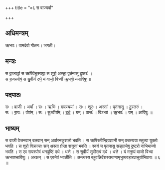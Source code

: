 +++
title = "०६ स वाज्यर्वा"

+++
## अधिमन्त्रम्
ऋभवः। वामदेवो गौतमः। जगती।

## मन्त्रः
स वा॒ज्यर्वा॒ स ऋषि॑र्वच॒स्यया॒ स शूरो॒ अस्ता॒ पृत॑नासु दु॒ष्टरः॑ ।  
स रा॒यस्पोषं॒ स सु॒वीर्यं॑ दधे॒ यं वाजो॒ विभ्वाँ॑ ऋ॒भवो॒ यमावि॑षुः ॥

## पदपाठः
सः । वा॒जी । अर्वा॑ । सः । ऋषिः॑ । व॒च॒स्यया॑ । सः । शूरः॑ । अस्ता॑ । पृत॑नासु । दु॒स्तरः॑ ।  
सः । रा॒यः । पोष॑म् । सः । सु॒ऽवीर्य॑म् । द॒धे॒ । यम् । वाजः॑ । विऽभ्वा॑ । ऋ॒भवः॑ । यम् । आवि॑षुः ॥

## भाष्यम्
स वाजी वेजनवान् बलवान् सन् अर्वारनकुशलो भवति । स ऋषिरतीन्द्रियज्ञानी सन् वचस्यया स्तुत्या युक्तो भवति । स शूरो विक्रान्तः सन् अस्ता क्षेप्ता शत्रूणां भवति । स्वयं च पृतनासु सङ्ग्रामेषु दुष्टरो नाभिभाव्यो भवति । स एव रायस्पोषं धनपुष्टिं दधे । धत्ते । स सुवीर्यं सुवीरत्वं दधे । धत्ते । यं मनुष्यं वाजो विभ्वा ऋभवश्चाविषुः । अरक्षन् । स एवमेवं भवतीति । अन्त्यस्य बहुवन्निर्देशस्त्रयाणामृभुव्यवहारप्राचुर्याभिप्रायः ॥ ६ ॥